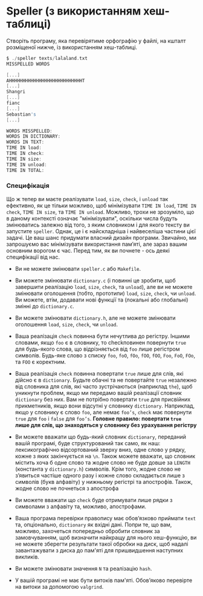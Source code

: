 # Speller (з використанням хеш-таблиці)

Створіть програму, яка перевірятиме орфографію у файлі, на кшталт розміщеної нижче, із використанням хеш-таблиці.

```c
$ ./speller texts/lalaland.txt
MISSPELLED WORDS

[...]
AHHHHHHHHHHHHHHHHHHHHHHHHHHHT
[...]
Shangri
[...]
fianc
[...]
Sebastian's
[...]

WORDS MISSPELLED:
WORDS IN DICTIONARY:
WORDS IN TEXT:
TIME IN load:
TIME IN check:
TIME IN size:
TIME IN unload:
TIME IN TOTAL:
```

### Специфікація

Що ж тепер ви маєте реалізувати `load`, `size`, `check`, і `unload` так ефективно, як це тільки можливо, щоб мінімізувати `TIME IN load`, `TIME IN check`, `TIME IN size`, та `TIME IN unload`. Можливо, трохи не зрозуміло, що в даному контексті означає "мінімізувати", оскільки числа будуть змінюватись залежно від того, з яким словником і для якого тексту ви запустите `speller`. Однак, це і є найскладніша і найвеселіша частини цієї задачі. Це ваш шанс придумати власний дизайн програми. Звичайно, ми запрошуємо вас мінімізувати використання пам’яті, але зараз вашим основним ворогом є час. Перед тим, як ви почнете - ось деякі специфікації від нас.

- Ви не можете змінювати `speller.c` або `Makefile`.

- Ви можете змінювати `dictionary.c` (і повинні це зробити, щоб завершити реалізацію `load`, `size`, `check`, та `unload`), але ви не можете змінювати оголошення (тобто, прототипи) `load`, `size`, `check`, чи `unload`. Ви можете, втім, додавати нові функції та (локальні або глобальні) змінні до `dictionary.c`.

- Ви можете змінювати `dictionary.h`, але не можете змінювати оголошення `load`, `size`, `check`, чи `unload`.

- Ваша реалізація `check` повинна бути нечутлива до регістру. Іншими словами, якщо `foo` є в словнику, то checkповинен повернути `true` для будь-якого слова, що відрізняється від `foo` лише регістром символів. Будь-яке слово з списку `foo`, `foO`, `fOo`, `fOO`, `fOO`, `Foo`, `FoO`, `FOo`, та `FOO` є коректним.

- Ваша реалізація `check` повинна повертати `true` лише для слів, які дійсно є в `dictionary`. Будьте обачні та не повертайте `true` незалежно від словника для слів, які часто зустрічаються (наприклад `the`), щоб уникнути проблем, якщо ми передамо вашій реалізації словник `dictionary` без них. Вам не потрібно повертати `true` для присвійних прикметників, якщо вони відсутні у словнику `dictionary`. Наприклад, якщо у словнику є слово `foo`, але немає `foo’s`, `check` має повернути `true` для `foo` і `false` для `foo’s`. **Головне правило: повертати `true` лише для слів, що знаходяться у словнику без урахування регістру**

- Ви можете вважати що будь-який словник `dictionary`, переданий вашій програмі, буде структурований так само, як наш: лексикографічно відсортований зверху вниз, одне слово у рядку, кожне з яких закінчується на `\n`. Також можете вважати, що словник містить хоча б одне слово та жодне слово не буде довше за `LENGTH` (константа у `dictionary.h`) символів. Крім того, жодне слово не з’явиться частіше одного разу і кожне слово складається лише з символів (букв алфавіту) у нижньому регістрі та апострофів. Також, жодне слово не почнеться з апострофа

- Ви можете вважати що `check` буде отримувати лише рядки з символами з алфавіту та, можливо, апострофами.

- Ваша програма перевірки правопису має обов’язково приймати `text` та, опціонально, `dictionary` як вхідні дані. Попри те, що вам, можливо, захочеться попередньо обробити словник за замовчуванням, щоб визначити найкращу для нього хеш-функцію, ви не можете зберегти результати такої обробки на диск, щоб надалі завантажувати з диска до пам'яті для пришвидшення наступних викликів.

- Ви можете змінювати значення `N` та реалізацію `hash`.

- У вашій програмі не має бути витоків пам'яті. Обов’яково перевірте на витоки за допомогою `valgrind`.